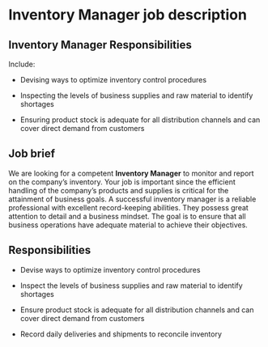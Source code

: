 # Inventory Manager job description


## Inventory Manager Responsibilities

Include:

* Devising ways to optimize inventory control procedures

* Inspecting the levels of business supplies and raw material to identify shortages

* Ensuring product stock is adequate for all distribution channels and can cover direct demand from customers


## Job brief

We are looking for a competent <b>Inventory Manager</b> to monitor and report on the company’s inventory. Your job is important since the efficient handling of the company’s products and supplies is critical for the attainment of business goals.
A successful inventory manager is a reliable professional with excellent record-keeping abilities. They possess great attention to detail and a business mindset.
The goal is to ensure that all business operations have adequate material to achieve their objectives.


## Responsibilities

* Devise ways to optimize inventory control procedures

* Inspect the levels of business supplies and raw material to identify shortages

* Ensure product stock is adequate for all distribution channels and can cover direct demand from customers

* Record daily deliveries and shipments to reconcile inventory

* Use software to monitor demand and document characteristics of inventory

* Place orders to replenish stock avoiding insufficiencies or excessive surplus

* Analyze data to anticipate future needs

* Evaluate suppliers to achieve cost-effective deals and maintain trust relationships

* Collaborate with warehouse employees and other staff to ensure business goals are met

* Report to upper management on stock levels, issues etc.


## Requirements

* Proven experience as inventory manager or similar position

* Excellent knowledge of data analysis and forecasting methods

* Working knowledge of inventory management software (e.g. ERP)

* Ability to accurately track inventory and create reports

* An analytical mind with strong math skills

* Excellent organizational and planning skills

* Outstanding communication and interpersonal abilities

* Reliable and trustworthy

* BSc/BA in business administration. logistics or relevant field;

* Relevant qualifications (e.g. CPIM) will be a plus
